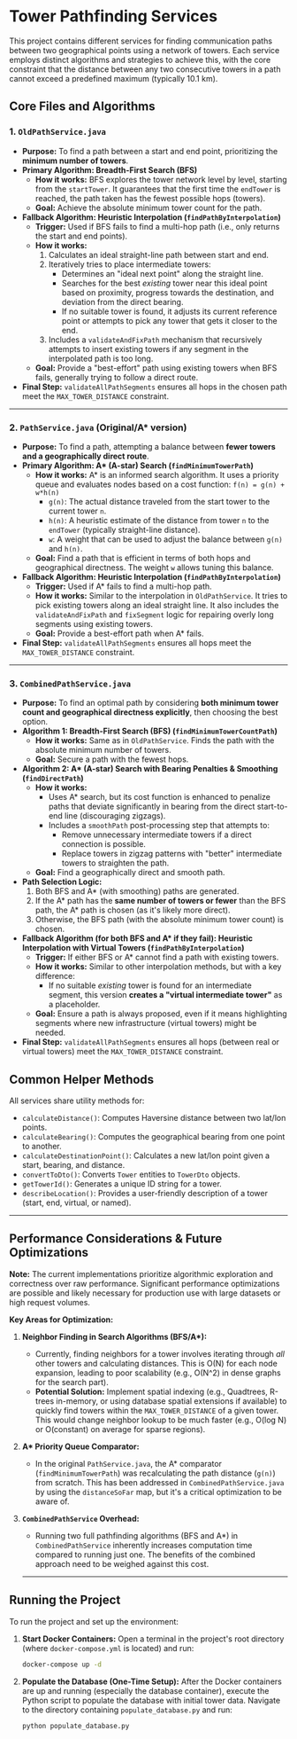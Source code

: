 # Tower Pathfinding Services

This project contains different services for finding communication paths between two geographical points using a network of towers. Each service employs distinct algorithms and strategies to achieve this, with the core constraint that the distance between any two consecutive towers in a path cannot exceed a predefined maximum (typically 10.1 km).

## Core Files and Algorithms

### 1. `OldPathService.java`

*   **Purpose:** To find a path between a start and end point, prioritizing the **minimum number of towers**.
*   **Primary Algorithm: Breadth-First Search (BFS)**
    *   **How it works:** BFS explores the tower network level by level, starting from the `startTower`. It guarantees that the first time the `endTower` is reached, the path taken has the fewest possible hops (towers).
    *   **Goal:** Achieve the absolute minimum tower count for the path.
*   **Fallback Algorithm: Heuristic Interpolation (`findPathByInterpolation`)**
    *   **Trigger:** Used if BFS fails to find a multi-hop path (i.e., only returns the start and end points).
    *   **How it works:**
        1.  Calculates an ideal straight-line path between start and end.
        2.  Iteratively tries to place intermediate towers:
            *   Determines an "ideal next point" along the straight line.
            *   Searches for the best *existing* tower near this ideal point based on proximity, progress towards the destination, and deviation from the direct bearing.
            *   If no suitable tower is found, it adjusts its current reference point or attempts to pick any tower that gets it closer to the end.
        3.  Includes a `validateAndFixPath` mechanism that recursively attempts to insert existing towers if any segment in the interpolated path is too long.
    *   **Goal:** Provide a "best-effort" path using existing towers when BFS fails, generally trying to follow a direct route.
*   **Final Step:** `validateAllPathSegments` ensures all hops in the chosen path meet the `MAX_TOWER_DISTANCE` constraint.

---

### 2. `PathService.java` (Original/A* version)

*   **Purpose:** To find a path, attempting a balance between **fewer towers and a geographically direct route**.
*   **Primary Algorithm: A\* (A-star) Search (`findMinimumTowerPath`)**
    *   **How it works:** A\* is an informed search algorithm. It uses a priority queue and evaluates nodes based on a cost function: `f(n) = g(n) + w*h(n)`
        *   `g(n)`: The actual distance traveled from the start tower to the current tower `n`.
        *   `h(n)`: A heuristic estimate of the distance from tower `n` to the `endTower` (typically straight-line distance).
        *   `w`: A weight that can be used to adjust the balance between `g(n)` and `h(n)`.
    *   **Goal:** Find a path that is efficient in terms of both hops and geographical directness. The weight `w` allows tuning this balance.
*   **Fallback Algorithm: Heuristic Interpolation (`findPathByInterpolation`)**
    *   **Trigger:** Used if A\* fails to find a multi-hop path.
    *   **How it works:** Similar to the interpolation in `OldPathService`. It tries to pick existing towers along an ideal straight line. It also includes the `validateAndFixPath` and `fixSegment` logic for repairing overly long segments using existing towers.
    *   **Goal:** Provide a best-effort path when A\* fails.
*   **Final Step:** `validateAllPathSegments` ensures all hops meet the `MAX_TOWER_DISTANCE` constraint.

---

### 3. `CombinedPathService.java`

*   **Purpose:** To find an optimal path by considering **both minimum tower count and geographical directness explicitly**, then choosing the best option.
*   **Algorithm 1: Breadth-First Search (BFS) (`findMinimumTowerCountPath`)**
    *   **How it works:** Same as in `OldPathService`. Finds the path with the absolute minimum number of towers.
    *   **Goal:** Secure a path with the fewest hops.
*   **Algorithm 2: A\* (A-star) Search with Bearing Penalties & Smoothing (`findDirectPath`)**
    *   **How it works:**
        *   Uses A\* search, but its cost function is enhanced to penalize paths that deviate significantly in bearing from the direct start-to-end line (discouraging zigzags).
        *   Includes a `smoothPath` post-processing step that attempts to:
            *   Remove unnecessary intermediate towers if a direct connection is possible.
            *   Replace towers in zigzag patterns with "better" intermediate towers to straighten the path.
    *   **Goal:** Find a geographically direct and smooth path.
*   **Path Selection Logic:**
    1.  Both BFS and A\* (with smoothing) paths are generated.
    2.  If the A\* path has the **same number of towers or fewer** than the BFS path, the A\* path is chosen (as it's likely more direct).
    3.  Otherwise, the BFS path (with the absolute minimum tower count) is chosen.
*   **Fallback Algorithm (for both BFS and A\* if they fail): Heuristic Interpolation with Virtual Towers (`findPathByInterpolation`)**
    *   **Trigger:** If either BFS or A\* cannot find a path with existing towers.
    *   **How it works:** Similar to other interpolation methods, but with a key difference:
        *   If no suitable *existing* tower is found for an intermediate segment, this version **creates a "virtual intermediate tower"** as a placeholder.
    *   **Goal:** Ensure a path is always proposed, even if it means highlighting segments where new infrastructure (virtual towers) might be needed.
*   **Final Step:** `validateAllPathSegments` ensures all hops (between real or virtual towers) meet the `MAX_TOWER_DISTANCE` constraint.

## Common Helper Methods

All services share utility methods for:

*   `calculateDistance()`: Computes Haversine distance between two lat/lon points.
*   `calculateBearing()`: Computes the geographical bearing from one point to another.
*   `calculateDestinationPoint()`: Calculates a new lat/lon point given a start, bearing, and distance.
*   `convertToDto()`: Converts `Tower` entities to `TowerDto` objects.
*   `getTowerId()`: Generates a unique ID string for a tower.
*   `describeLocation()`: Provides a user-friendly description of a tower (start, end, virtual, or named).

---

## Performance Considerations & Future Optimizations

**Note:** The current implementations prioritize algorithmic exploration and correctness over raw performance. Significant performance optimizations are possible and likely necessary for production use with large datasets or high request volumes.

**Key Areas for Optimization:**

1.  **Neighbor Finding in Search Algorithms (BFS/A\*):**
    *   Currently, finding neighbors for a tower involves iterating through *all* other towers and calculating distances. This is O(N) for each node expansion, leading to poor scalability (e.g., O(N^2) in dense graphs for the search part).
    *   **Potential Solution:** Implement spatial indexing (e.g., Quadtrees, R-trees in-memory, or using database spatial extensions if available) to quickly find towers within the `MAX_TOWER_DISTANCE` of a given tower. This would change neighbor lookup to be much faster (e.g., O(log N) or O(constant) on average for sparse regions).
2.  **A\* Priority Queue Comparator:**
    *   In the original `PathService.java`, the A\* comparator (`findMinimumTowerPath`) was recalculating the path distance (`g(n)`) from scratch. This has been addressed in `CombinedPathService.java` by using the `distanceSoFar` map, but it's a critical optimization to be aware of.
3.  **`CombinedPathService` Overhead:**
    *   Running two full pathfinding algorithms (BFS and A\*) in `CombinedPathService` inherently increases computation time compared to running just one. The benefits of the combined approach need to be weighed against this cost.

    ---

## Running the Project

To run the project and set up the environment:

1.  **Start Docker Containers:**
    Open a terminal in the project's root directory (where `docker-compose.yml` is located) and run:
    ```bash
    docker-compose up -d
    ```

2.  **Populate the Database (One-Time Setup):**
    After the Docker containers are up and running (especially the database container), execute the Python script to populate the database with initial tower data.
    Navigate to the directory containing `populate_database.py` and run:
    ```bash
    python populate_database.py
    ```

